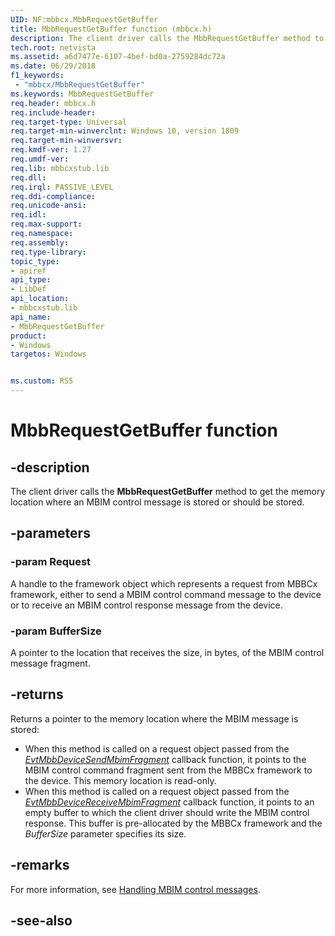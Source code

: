 ```yaml
---
UID: NF:mbbcx.MbbRequestGetBuffer
title: MbbRequestGetBuffer function (mbbcx.h)
description: The client driver calls the MbbRequestGetBuffer method to get the memory location where an MBIM control message is stored or should be stored.
tech.root: netvista
ms.assetid: a6d7477e-6107-4bef-bd0a-2759284dc72a
ms.date: 06/29/2018
f1_keywords:
 - "mbbcx/MbbRequestGetBuffer"
ms.keywords: MbbRequestGetBuffer
req.header: mbbcx.h
req.include-header:
req.target-type: Universal
req.target-min-winverclnt: Windows 10, version 1809
req.target-min-winversvr:
req.kmdf-ver: 1.27
req.umdf-ver:
req.lib: mbbcxstub.lib
req.dll:
req.irql: PASSIVE_LEVEL
req.ddi-compliance:
req.unicode-ansi:
req.idl:
req.max-support:
req.namespace:
req.assembly:
req.type-library: 
topic_type: 
- apiref
api_type: 
- LibDef
api_location: 
- mbbcxstub.lib
api_name: 
- MbbRequestGetBuffer
product:
- Windows
targetos: Windows


ms.custom: RS5
---
```


# MbbRequestGetBuffer function


## -description



The client driver calls the **MbbRequestGetBuffer** method to get the memory location where an MBIM control message is stored or should be stored.

## -parameters

### -param Request

A handle to the framework object which represents a request from MBBCx framework, either to send a MBIM control command message to the device or to receive an MBIM control response message from the device.

### -param BufferSize

A pointer to the location that receives the size, in bytes, of the MBIM control message fragment.

## -returns

Returns a pointer to the memory location where the MBIM message is stored:

- When this method is called on a request object passed from the [*EvtMbbDeviceSendMbimFragment*](nc-mbbcx-evt_mbb_device_send_mbim_fragment.md) callback function, it points to the MBIM control command fragment sent from the MBBCx framework to the device. This memory location is read-only.
- When this method is called on a request object passed from the [*EvtMbbDeviceReceiveMbimFragment*](nc-mbbcx-evt_mbb_device_receive_mbim_fragment.md) callback function, it points to an empty buffer to which the client driver should write the MBIM control response. This buffer is pre-allocated by the MBBCx framework and the *BufferSize* parameter specifies its size.

## -remarks

For more information, see [Handling MBIM control messages](https://docs.microsoft.com/windows-hardware/drivers/netcx/writing-an-mbbcx-client-driver#handling-mbim-control-messages).

## -see-also
